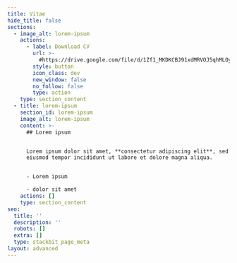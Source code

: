 ```yaml
---
title: Vitae
hide_title: false
sections:
  - image_alt: lorem-ipsum
    actions:
      - label: Download CV
        url: >-
          #https://drive.google.com/file/d/1Zf1_MKDKCBJ91xdMRVOJ5qhMLOyDjHMx/view?usp=sharing
        style: button
        icon_class: dev
        new_window: false
        no_follow: false
        type: action
    type: section_content
  - title: lorem-ipsum
    section_id: lorem-ipsum
    image_alt: lorem-ipsum
    content: >-
      ## Lorem ipsum


      Lorem ipsum dolor sit amet, **consectetur adipiscing elit**, sed do
      eiusmod tempor incididunt ut labore et dolore magna aliqua.


      - Lorem ipsum

      - dolor sit amet
    actions: []
    type: section_content
seo:
  title: ''
  description: ''
  robots: []
  extra: []
  type: stackbit_page_meta
layout: advanced
---
```

